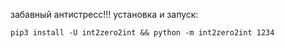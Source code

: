 забавный антистресс!!!
установка и запуск:
```
pip3 install -U int2zero2int && python -m int2zero2int 1234
```

